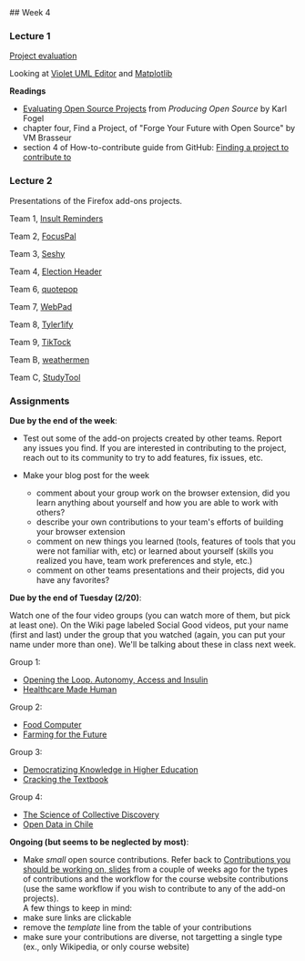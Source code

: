<div class="week">

<div class="week_heading" markdown="1">
## Week 4 
</div>

<div class="column_materials"  markdown="1">

### Lecture 1

[Project evaluation ](slides/project_evaluation.html)

Looking at [Violet UML Editor](https://github.com/violetumleditor/violetumleditor) and 
[Matplotlib](https://matplotlib.org/stable/)


__Readings__ 

- [Evaluating Open Source Projects](https://producingoss.com/en/evaluating-oss-projects.html) from _Producing Open Source_ by Karl Fogel
- chapter four, Find a Project, of "Forge Your Future with Open Source" by VM Brasseur
- section 4 of How-to-contribute guide from GitHub: [Finding a project to contribute to](https://opensource.guide/how-to-contribute/#finding-a-project-to-contribute-to)

### Lecture 2

Presentations of the Firefox add-ons projects.

Team 1, [Insult Reminders](https://github.com/ossd-s24/insult-reminders)

Team 2, [FocusPal](https://github.com/ossd-s24/FocusPal)

Team 3, [Seshy](https://github.com/ossd-s24/Seshy)

Team 4, [Election Header](https://github.com/ossd-s24/election-header)

Team 6, [quotepop](https://github.com/ossd-s24/quotepop)

Team 7, [WebPad](https://github.com/ossd-s24/WebPad/)

Team 8, [Tyler1ify](https://github.com/ossd-s24/tyler1ify)

Team 9, [TikTock](https://github.com/ossd-s24/TikTock)

Team B, [weathermen](https://github.com/ossd-s24/weathermen)

Team C, [StudyTool](https://github.com/ossd-s24/studyTool)


</div>

<div class="column_assign"  markdown="1">

### Assignments

__Due by the end of the week__:
- Test out some of the add-on projects created by other teams. Report 
any issues you find. If you are interested in contributing to the project, reach out 
to its community to try to add features, fix issues, etc. 

- Make your blog post for the week
  - comment about your group work on the browser extension, did you learn anything 
  about yourself and how you are able to work with others? 
  - describe your own contributions to your team's efforts of building
  your browser extension
  - comment on new things you learned (tools, features of tools that you were not familiar with, etc) or
  learned about yourself (skills you realized you have, team work preferences and style, etc.)
  - comment on other teams presentations and their projects, did you have any favorites? 

__Due by the end of Tuesday (2/20)__: 

Watch one of the four video groups (you can watch more of them, but pick at least one). On the Wiki page labeled Social Good videos, put your name (first and last) under the group that you watched (again, you can put your name under more than one). We'll be talking about these in class next week. 

Group 1: 
  - [Opening the Loop. Autonomy, Access and Insulin](https://www.redhat.com/en/open-source-stories/opening-the-loop)
  - [Healthcare Made Human](https://www.redhat.com/en/open-source-stories/common-connections/healthcare-made-human)

Group 2: 
  - [Food Computer](https://www.redhat.com/en/open-source-stories/farming-for-the-future/food-computer)
  - [Farming for the Future](https://www.redhat.com/en/open-source-stories/farming-for-the-future)

Group 3: 
  - [Democratizing Knowledge in Higher Education](https://www.redhat.com/en/open-source-stories/live-talk-democratizing-knowledge)
  - [Cracking the Textbook](https://www.redhat.com/en/open-source-stories/cracking-the-textbook)

Group 4: 
  - [The Science of Collective Discovery](https://www.redhat.com/en/open-source-stories/collective-discovery)
  - [Open Data in Chile](https://www.redhat.com/en/open-source-stories/starting-small-open-data)
  


__Ongoing (but seems to be neglected by most)__:
- Make _small_ open source contributions. Refer back to [Contributions you should be working on, slides](slides/contributions.html)
from a couple of weeks ago for the types of contributions and the workflow for the course website contributions (use the same workflow if you wish to contribute to any of the add-on projects).<br/>
A few things to keep in mind:
- make sure links are clickable
- remove the _template_ line from the table of your contributions
- make sure your contributions are diverse, not targetting a single type (ex., only Wikipedia, or only course website)

</div>
</div>
